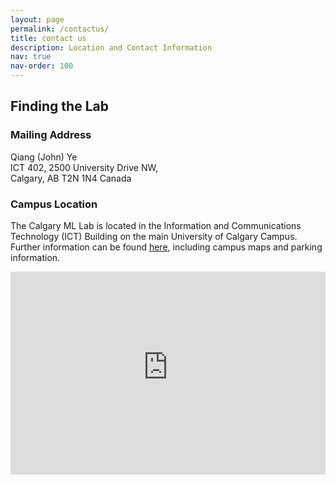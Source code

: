 ```yaml
---
layout: page
permalink: /contactus/
title: contact us
description: Location and Contact Information
nav: true
nav-order: 100
---
```

## Finding the Lab
### Mailing Address
Qiang (John) Ye<br/>
ICT 402, 2500 University Drive NW,<br/>
Calgary, AB T2N 1N4 Canada

### Campus Location
The Calgary ML Lab is located in the Information and Communications Technology (ICT) Building on the main University of Calgary Campus. Further information can be found [here](https://www.ucalgary.ca/about/our-campuses/campus-maps-and-room-finder), including campus maps and parking information.

<iframe id="ucmap" src="https://ucalgary-gs.maps.arcgis.com/apps/webappviewer/index.html?id=2e1817b41cb64815a50f617593aabf4e" title="University of Calgary Campus Map" width="100%" height="325" allowfullscreen="true" frameborder="0" scrolling="no"></iframe>
<!-- 
## Reaching Out
### Graduate Applicants

Please see [here for information on applying to the lab](https://grad.ucalgary.ca/future-students/supervisor/yani-ioannou).

### Media
Please reach out to the media contact listed on [Yani Ioannou's U Calgary profile](https://profiles.ucalgary.ca/yani-ioannou).

### Potential Collaborators/Industry Partners
Please reach out by e-mail directly.

<div class="social">
    <div class="contact-icons">
    {% include social.html %}
    </div>
</div> -->
